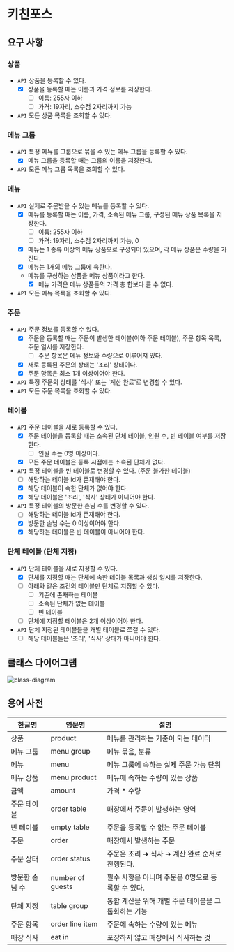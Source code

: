 # 키친포스

## 요구 사항

### 상품

* `API` 상품을 등록할 수 있다.
    - [x] 상품을 등록할 때는 이름과 가격 정보를 저장한다.
        - [ ] 이름: 255자 이하
        - [ ] 가격: 19자리, 소수점 2자리까지 가능
* `API` 모든 상품 목록을 조회할 수 있다.

### 메뉴 그룹

* `API` 특정 메뉴를 그룹으로 묶을 수 있는 메뉴 그룹을 등록할 수 있다.
    - [x] 메뉴 그룹을 등록할 때는 그룹의 이름을 저장한다.
* `API` 모든 메뉴 그룹 목록을 조회할 수 있다.

### 메뉴

* `API` 실제로 주문받을 수 있는 메뉴를 등록할 수 있다.
    - [x] 메뉴를 등록할 때는 이름, 가격, 소속된 메뉴 그룹, 구성된 메뉴 상품 목록을 저장한다.
        - [ ] 이름: 255자 이하
        - [ ] 가격: 19자리, 소수점 2자리까지 가능, 0
    - [x] 메뉴는 1 종류 이상의 메뉴 상품으로 구성되어 있으며, 각 메뉴 상품은 수량을 가진다.
    - [x] 메뉴는 1개의 메뉴 그룹에 속한다.
    - 메뉴를 구성하는 상품을 메뉴 상품이라고 한다.
        - [x] 메뉴 가격은 메뉴 상품들의 가격 총 합보다 클 수 없다.
* `API` 모든 메뉴 목록을 조회할 수 있다.

### 주문

* `API` 주문 정보를 등록할 수 있다.
    - [x] 주문을 등록할 때는 주문이 발생한 테이블(이하 주문 테이블), 주문 항목 목록, 주문 일시를 저장한다.
        - [ ] 주문 항목은 메뉴 정보와 수량으로 이루어져 있다.
    - [x] 새로 등록된 주문의 상태는 '조리' 상태이다.
    - [x] 주문 항목은 최소 1개 이상이어야 한다.
* `API` 특정 주문의 상태를 '식사' 또는 '계산 완료'로 변경할 수 있다.
* `API` 모든 주문 목록을 조회할 수 있다.

### 테이블

* `API` 주문 테이블을 새로 등록할 수 있다.
    - [x] 주문 테이블을 등록할 때는 소속된 단체 테이블, 인원 수, 빈 테이블 여부를 저장한다.
        - [ ] 인원 수는 0명 이상이다.
    - [x] 모든 주문 테이블은 등록 시점에는 소속된 단체가 없다.
* `API` 특정 테이블을 빈 테이블로 변경할 수 있다. (주문 불가한 테이블)
    - [ ] 해당하는 테이블 id가 존재해야 한다.
    - [x] 해당 테이블이 속한 단체가 없어야 한다.
    - [x] 해당 테이블은 '조리', '식사' 상태가 아니어야 한다.
* `API` 특정 테이블의 방문한 손님 수를 변경할 수 있다.
    - [ ] 해당하는 테이블 id가 존재해야 한다.
    - [x] 방문한 손님 수는 0 이상이어야 한다.
    - [x] 해당하는 테이블은 빈 테이블이 아니어야 한다.

### 단체 테이블 (단체 지정)

* `API` 단체 테이블을 새로 지정할 수 있다.
    - [x] 단체를 지정할 때는 단체에 속한 테이블 목록과 생성 일시를 저장한다.
    - [ ] 아래와 같은 조건의 테이블만 단체로 지정할 수 있다.
        - [ ] 기존에 존재하는 테이블
        - [ ] 소속된 단체가 없는 테이블
        - [ ] 빈 테이블
    - [ ] 단체에 지정할 테이블은 2개 이상이어야 한다.
* `API` 단체 지정된 테이블들을 개별 테이블로 쪼갤 수 있다.
    - [ ] 해당 테이블들은 '조리', '식사' 상태가 아니어야 한다.

## 클래스 다이어그램

![class-diagram](https://www.plantuml.com/plantuml/png/XLCzRzim4DtvAwxkbjP3XmuL325j7HX6xIX0lBKTpj8r8SeFXJmDGP7_Nf6GJpO4MFP2FZs-UyTxl8sCWJjhr3j-9alG6jHEiM-1FHmzixVGw40rQ-zK_AjTYm4j6Es8Nri27_ZPArKRZ17sv3hufm2MOFlbG_1DLtCiOASZh_OZL0fd4tpNRfkUujrJHlNvfWswfWA-wQSrrTgYoQX3suEF77HFUvFYWzhWG7Ikd113mvcN3XrhVYt0z2V5v8M_I2yN1lDvOPoqgz1G65HzMX_mQ4Xe0ZyoSXV5ck3K7BIbnAxHh94fRSVFE-reosHFTrkTWwNqFx4ad9c69pwdLp1ezsmBrTWAh5QGC0gOCWDbcKjzWFtTrrsHLz-h_SFkxh2jxa_xwiVsVbECJkN21fjas-JnwBqXT1dYz7acFRsD8uNgpwQZc6Ae7KiD6VoLdCr7w20k9hEMqGXIJaNhGCZKh94ditvJAhyd-Iq-BU1c-VFzvo_f_p4_rT_B4XRdR-sNkrcS1rlbylCQ5wdAAfTvKMEdypgPEuZ8NjsIQpfh_WC0)

## 용어 사전

| 한글명 | 영문명 | 설명 |
| --- | --- | --- |
| 상품 | product | 메뉴를 관리하는 기준이 되는 데이터 |
| 메뉴 그룹 | menu group | 메뉴 묶음, 분류 |
| 메뉴 | menu | 메뉴 그룹에 속하는 실제 주문 가능 단위 |
| 메뉴 상품 | menu product | 메뉴에 속하는 수량이 있는 상품 |
| 금액 | amount | 가격 * 수량 |
| 주문 테이블 | order table | 매장에서 주문이 발생하는 영역 |
| 빈 테이블 | empty table | 주문을 등록할 수 없는 주문 테이블 |
| 주문 | order | 매장에서 발생하는 주문 |
| 주문 상태 | order status | 주문은 조리 ➜ 식사 ➜ 계산 완료 순서로 진행된다. |
| 방문한 손님 수 | number of guests | 필수 사항은 아니며 주문은 0명으로 등록할 수 있다. |
| 단체 지정 | table group | 통합 계산을 위해 개별 주문 테이블을 그룹화하는 기능 |
| 주문 항목 | order line item | 주문에 속하는 수량이 있는 메뉴 |
| 매장 식사 | eat in | 포장하지 않고 매장에서 식사하는 것 |
